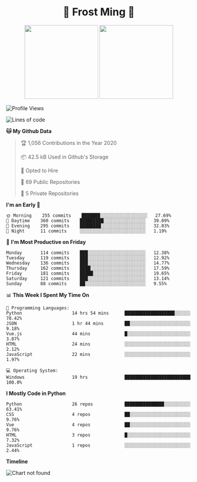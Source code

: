 <h1 align="center">🦄 Frost Ming 🐍</h1>

<p align="center">
  <img height="200" src="https://github-readme-stats.vercel.app/api?username=frostming&show_icons=true&theme=dracula&include_all_commits=true" />
  <img height="200" src="https://github-readme-stats.vercel.app/api/top-langs/?username=frostming&theme=dracula&show_icons=true" />
</p>

<!--START_SECTION:waka-->
![Profile Views](http://img.shields.io/badge/Profile%20Views-15-blue)

![Lines of code](https://img.shields.io/badge/From%20Hello%20World%20I%27ve%20Written-14.0%20million%20lines%20of%20code-blue)

**🐱 My Github Data** 

> 🏆 1,056 Contributions in the Year 2020
 > 
> 📦 42.5 kB Used in Github's Storage 
 > 
> 💼 Opted to Hire
 > 
> 📜 69 Public Repositories
 > 
> 🔑 5 Private Repositories 

**I'm an Early 🐤** 

```text
🌞 Morning    255 commits    ███████░░░░░░░░░░░░░░░░░░   27.69% 
🌆 Daytime    360 commits    █████████░░░░░░░░░░░░░░░░   39.09% 
🌃 Evening    295 commits    ████████░░░░░░░░░░░░░░░░░   32.03% 
🌙 Night      11 commits     ░░░░░░░░░░░░░░░░░░░░░░░░░   1.19%

```
📅 **I'm Most Productive on Friday** 

```text
Monday       114 commits    ███░░░░░░░░░░░░░░░░░░░░░░   12.38% 
Tuesday      119 commits    ███░░░░░░░░░░░░░░░░░░░░░░   12.92% 
Wednesday    136 commits    ███░░░░░░░░░░░░░░░░░░░░░░   14.77% 
Thursday     162 commits    ████░░░░░░░░░░░░░░░░░░░░░   17.59% 
Friday       181 commits    █████░░░░░░░░░░░░░░░░░░░░   19.65% 
Saturday     121 commits    ███░░░░░░░░░░░░░░░░░░░░░░   13.14% 
Sunday       88 commits     ██░░░░░░░░░░░░░░░░░░░░░░░   9.55%

```


📊 **This Week I Spent My Time On** 

```text
💬 Programming Languages: 
Python                   14 hrs 54 mins      ███████████████████░░░░░░   78.42% 
JSON                     1 hr 44 mins        ██░░░░░░░░░░░░░░░░░░░░░░░   9.18% 
Vue.js                   44 mins             █░░░░░░░░░░░░░░░░░░░░░░░░   3.87% 
HTML                     24 mins             ░░░░░░░░░░░░░░░░░░░░░░░░░   2.12% 
JavaScript               22 mins             ░░░░░░░░░░░░░░░░░░░░░░░░░   1.97%

💻 Operating System: 
Windows                  19 hrs              █████████████████████████   100.0%

```

**I Mostly Code in Python** 

```text
Python                   26 repos            ███████████████░░░░░░░░░░   63.41% 
CSS                      4 repos             ██░░░░░░░░░░░░░░░░░░░░░░░   9.76% 
Vue                      4 repos             ██░░░░░░░░░░░░░░░░░░░░░░░   9.76% 
HTML                     3 repos             █░░░░░░░░░░░░░░░░░░░░░░░░   7.32% 
JavaScript               1 repos             ░░░░░░░░░░░░░░░░░░░░░░░░░   2.44%

```


**Timeline**

![Chart not found](https://github.com/frostming/frostming/blob/master/charts/bar_graph.png) 


<!--END_SECTION:waka-->
